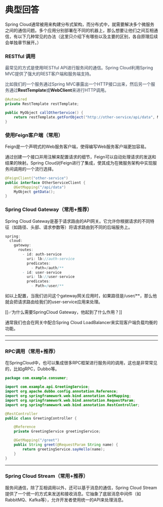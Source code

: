 # 典型回答


Spring Cloud通常被用来构建分布式架构，而分布式中，就需要解决多个微服务之间的通信问题。多个应用分别部署在不同的机器上，那么想要让他们之间互相通信，有以下几种常见的办法（这里只介绍下有哪些以及主要的区别，各自原理后续会单独章节展开。）



### RESTful 调用
<font style="color:rgb(55, 65, 81);"></font>

<font style="color:rgb(55, 65, 81);">最常见的方式是使用RESTful API进行服务间的通信。Spring Cloud利用Spring MVC提供了强大的REST客户端和服务端支持。</font>

<font style="color:rgb(55, 65, 81);"></font>

<font style="color:rgb(55, 65, 81);">比如我们的一个服务通过Spring MVC暴露出一个HTTP接口出来，然后另一个服务通过</font>**RestTemplate**<font style="color:rgb(55, 65, 81);">或</font>**WebClient**<font style="color:rgb(55, 65, 81);">来进行HTTP调用。</font>

<font style="color:rgb(55, 65, 81);"></font>

```java
@Autowired
private RestTemplate restTemplate;

public MyObject callOtherService() {
    return restTemplate.getForObject("http://other-service/api/data", MyObject.class);
}
```



### 使用Feign客户端（常用）
<font style="color:rgb(55, 65, 81);"></font>

Feign是一个声明式的Web服务客户端，使得编写Web服务客户端更加容易。



通过创建一个接口并用注解来配置请求的细节，Feign可以自动处理请求的发送和结果的映射。Spring Cloud对Feign进行了集成，使其成为在微服务架构中实现服务间调用的一个流行选择。



```java
@FeignClient("other-service")
public interface OtherServiceClient {
    @GetMapping("/api/data")
    MyObject getData();
}
```



### Spring Cloud Gateway（常用+推荐）


Spring Cloud Gateway是基于请求路由的API网关。它允许你根据请求的不同特征（如路径、头部、请求参数等）将请求路由到不同的后端服务上。

<font style="color:rgb(55, 65, 81);"></font>

```java
spring:
  cloud:
    gateway:
      routes:
        - id: auth-service
          uri: lb://auth-service
          predicates:
            - Path=/auth/**
        - id: user-service
          uri: lb://user-service
          predicates:
            - Path=/user/**

```



如以上配置，当我们访问这个gateway网关应用时，如果路径是/user/**，那么他就会把请求路由给我们的user-service应用来处理。



[[✅为什么需要SpringCloud Gateway，他起到了什么作用？]]



通常我们也会在网关中配合Spring Cloud LoadBalancer来实现客户端负载均衡的功能。

****

****

### RPC调用（常用+推荐）


在SpringCloud中，也可以集成很多RPC框架进行服务间的调用，这也是非常常见的，比如gRPC，Dubbo等。



```java
package com.example.consumer;

import com.example.api.GreetingService;
import org.apache.dubbo.config.annotation.Reference;
import org.springframework.web.bind.annotation.GetMapping;
import org.springframework.web.bind.annotation.RequestParam;
import org.springframework.web.bind.annotation.RestController;

@RestController
public class GreetingController {

    @Reference
    private GreetingService greetingService;

    @GetMapping("/greet")
    public String greet(@RequestParam String name) {
        return greetingService.sayHello(name);
    }
}
```

****

### Spring Cloud Stream（常用+推荐）
<font style="color:rgb(55, 65, 81);"></font>

服务间通信，除了互相调用以外，还可以基于消息的通信，Spring Cloud Stream提供了一个统一的方式来发送和接收消息。它抽象了底层消息中间件（如RabbitMQ、Kafka等），允许开发者使用统一的API来处理消息。







